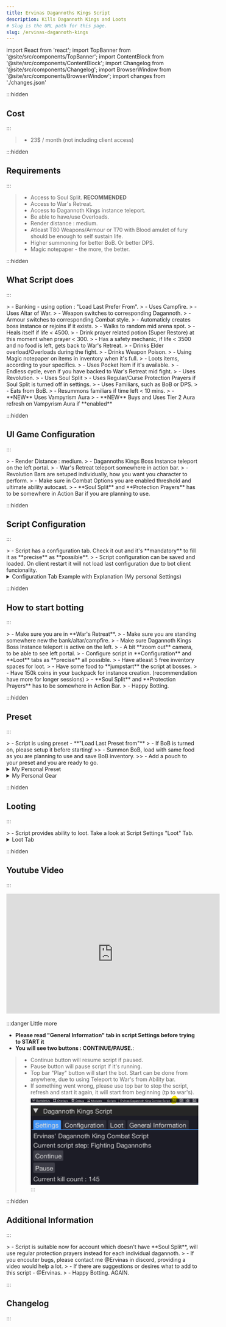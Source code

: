 ```yaml
---
title: Ervinas Dagannoths Kings Script
description: Kills Dagannoth Kings and Loots
# Slug is the URL path for this page.
slug: /ervinas-dagannoth-kings
---
```


import React from 'react';
import TopBanner from '@site/src/components/TopBanner';
import ContentBlock from '@site/src/components/ContentBlock';
import Changelog from '@site/src/components/Changelog';
import BrowserWindow from '@site/src/components/BrowserWindow';
import changes from './changes.json'

<TopBanner title="Ervinas Dagannoths Kings" version="v1.1.0" author="Ervinas" skill="Attack">
</TopBanner>

:::hidden

## Cost

:::

<ContentBlock title="Cost">

> - 23$ / month (not including client access)

</ContentBlock>

:::hidden

## Requirements

:::

<ContentBlock title="Requirements">

> - Access to Soul Split. **RECOMMENDED**
> - Access to War's Retreat.
> - Access to Dagannoth Kings instance teleport.
> - Be able to have/use Overloads.
> - Render distance : medium.
> - Atleast T80 Weapons/Armour or T70 with Blood amulet of fury should be enough to self sustain life.
> - Higher summoning for better BoB. Or better DPS.
> - Magic notepaper - the more, the better.

</ContentBlock>

:::hidden

## What Script does

:::

<ContentBlock title="What Script does">
> - Banking - using option : "Load Last Prefer From".
> - Uses Campfire.
> - Uses Altar of War.
> - Weapon switches to corresponding Dagannoth.
> - Armour switches to corresponding Combat style.
> - Automaticly creates boss instance or rejoins if it exists.
> - Walks to random mid arena spot.
> - Heals itself if life < 4500.
> - Drink prayer related potion (Super Restore) at this moment when prayer < 300.
> - Has a safety mechanic, if life < 3500 and no food is left, gets back to War's Retreat.
> - Drinks Elder overload/Overloads during the fight.
> - Drinks Weapon Poison.
> - Using Magic notepaper on items in inventory when it's full.
> - Loots items, according to your specifics.
> - Uses Pocket Item if it's available.
> - Endless cycle, even if you have backed to War's Retreat mid fight.
> - Uses Revolution.
> - Uses Soul Split
> - Uses Regular/Curse Protection Prayers if Soul Split is turned off in settings.
> - Uses Familiars, such as BoB or DPS.
> - Eats from BoB.
> - Resummons familiars if time left < 10 mins.
> - <span style={{ color: 'yellow' }}>**NEW**</span> Uses Vampyrism Aura
> - <span style={{ color: 'yellow' }}>**NEW**</span> Buys and Uses Tier 2 Aura refresh on Vampyrism Aura if **enabled**

</ContentBlock>

:::hidden

## UI Game Configuration

:::

<ContentBlock title="UI Game Configuration">
> - Render Distance : medium.
> - Dagannoths Kings Boss Instance teleport on the left portal.
> - War's Retreat teleport somewhere in action bar.
> - Revolution Bars are setuped individually, how you want you character to perform.
> - Make sure in Combat Options you are enabled threshold and ultimate ability autocast.
> - **Soul Split** and **Protection Prayers** has to be somewhere in Action Bar if you are planning to use.
</ContentBlock>

:::hidden

## Script Configuration

:::

<ContentBlock title="Script Configuration">
> - Script has a configuration tab. Check it out and it's **mandatory** to fill it as **precise** as **possible**.
> - Script configuration can be saved and loaded. On client restart it will not load last configuration due to bot client funcionality.
<details>
<summary>Configuration Tab Example with Explanation (My personal Settings)</summary>

![Example](configuration1.png)
![Example](configuration2.png)

> - Super Restore Potion - Check if you are planning to use it. **RECOMMENDED**
> - Super Prayer Renewal Potion - Check if you are planning to use it, if you are not planning/able to use it, leave it unchecked.
> - Overload/Supreme/Elder Overload Potion - Check which you are going to use, if none - do not check any.
> - Weapon Poison Potion - Optional.
> - Equipment Pocket Slot - Mainly used for books: Wen/Jas/Grimoire/Illumination etc, as long it has "Activate/Deactivate" option.
> - Food - **HIGHLY RECOMMENDED**, it will pop a new text insertion in which you have to write **PRECISE** name of a food, which has option **EAT**.
> - Weapon and Armour is fully written in the script. Read closely.
> - Familiars (Fighting and Inventory) Supported :
>> - Beast of Burden :
>>> - Spirit Terrorbird
>>> - War Tortoise
>>> - Pack Yak
>>> - Pack Mammoth
>> - DPS :
>>> - Ripper Demon
>>> - Kalgerion Demon
>>> - Abyssal Demon
> - Aura Support :
>> - <span style={{ color: 'yellow' }}>**NEW**</span> Uses Vampyrism Aura
>> - <span style={{ color: 'yellow' }}>**NEW**</span> Use tier 2 refreshes
>>> - Script is capable of determining if you have refreshes, and uses if you have **enabled** this option
>> - <span style={{ color: 'yellow' }}>**NEW**</span> Buy tier 2 refreshes
>>> - Script is capable of buying tier 2 refreshes if you have enough Marks of War and if you have **enabled** this option. It does that on every route start at War's Retreat.

</details>

</ContentBlock>

:::hidden

## How to start botting

:::

<ContentBlock title="How To Start Botting">
> - Make sure you are in **War's Retreat**.
> - Make sure you are standing somewhere new the bank/altar/campfire.
> - Make sure Dagannoth Kings Boss Instance teleport is active on the left.
> - A bit **zoom out** camera, to be able to see left portal.
> - Configure script in **Configuration** and **Loot** tabs as **precise** all possible.
> - Have atleast 5 free inventory spaces for loot.
> - Have some food to **jumpstart** the script at bosses.
> - Have 150k coins in your backpack for instance creation. (recommendation have more for longer sessions)
> - **Soul Split** and **Protection Prayers** has to be somewhere in Action Bar.
> - Happy Botting.
</ContentBlock>

:::hidden

## Preset

:::

<ContentBlock title="Preset And Gear">
> - Script is using preset - **"Load Last Preset from"**
> - If BoB is turned on, please setup it before starting!
>> - Summon BoB, load with same food as you are planning to use and save BoB inventory.
>> - Add a pouch to your preset and you are ready to go.
<details>
<summary>My Personal Preset</summary>

![Example](preset.png)

> - Gear for switching.
> - 1x Weapon Poison+++.
> - 2x Elder Overload Potions.
> - 2x Super Prayer Renewal Potions.
> - 3x Super Restores
> - 4x Sailfishes
> - Notepaper (mandatory)
> - Sping cleaner (OPTIONAL)

</details>
<details>
<summary>My Personal Gear</summary>

![Example](gear.png)


</details>

</ContentBlock>

:::hidden

## Looting

:::

<ContentBlock title="Loot">
> - Script provides ability to loot. Take a look at Script Settings "Loot" Tab.
<details>
<summary>Loot Tab</summary>

![Example](loot.png)

> - Just check what you want to loot.
> - Everything you check will be picked up.
> - When inventory is full, script will use notepaper.

</details>
</ContentBlock>



:::hidden

## Youtube Video

:::

<ContentBlock title="Youtube Video">
<iframe width="560" height="315" src="https://www.youtube.com/embed/DvsdVobusuQ?si=aLhZqSB_k2XfdbJt" title="YouTube video player" frameborder="0" allow="accelerometer; autoplay; clipboard-write; encrypted-media; gyroscope; picture-in-picture; web-share" referrerpolicy="strict-origin-when-cross-origin" allowfullscreen></iframe>
</ContentBlock>






:::danger Little more

- **Please read "General Information" tab in script Settings before trying to START it**
- **You will see two buttons : CONTINUE/PAUSE.**:
> - Continue button will resume script if paused.
> - Pause button will pause script if it's running.
> - Top bar "Play" button will start the bot. Start can be done from anywhere, due to using Teleport to War's from Ability bar.
> - If something went wrong, please use top bar to stop the script, refresh and start it again, it will start from beginning (tp to war's).
![Example](topBarRun.png)
![Example](settingsStartButton.png)
:::

:::hidden

## Additional Information

:::

<ContentBlock title="Additional Information">
> - Script is suitable now for account which doesn't have **Soul Split**, will use regular protection prayers instead for each individual dagannoth.
> - If you encouter bugs, please contact me @Ervinas in discord, providing a video would help a lot.
> - If there are suggestions or desires what to add to this script - @Ervinas.
> - Happy Botting. AGAIN.
</ContentBlock>

:::

## Changelog

:::

<Changelog changes={changes}>

</Changelog>

